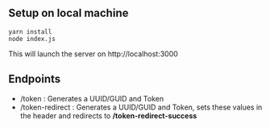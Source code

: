 ## Setup on local machine
```
yarn install
node index.js
```
This will launch the server on http://localhost:3000

## Endpoints

* /token : Generates a UUID/GUID and Token
* /token-redirect : Generates a UUID/GUID and Token, sets these values in the header and redirects to **/token-redirect-success**